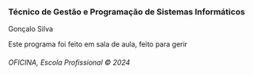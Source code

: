 <h3>Técnico de Gestão e Programação de Sistemas Informáticos</h3>
<p>Gonçalo Silva</p>
Este programa foi feito em sala de aula, feito para gerir
<h6>OFICINA, Escola Profissional &copy; 2024</h6>

